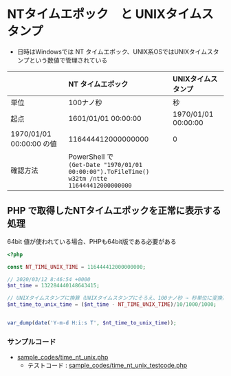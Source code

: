 NTタイムエポック　と UNIXタイムスタンプ
=======================================================

- 日時はWindowsでは NT タイムエポック、UNIX系OSではUNIXタイムスタンプという数値で管理されている



|   |NT タイムエポック|UNIXタイムスタンプ|
|:--|:--|:--|
|単位|100ナノ秒|秒|
|起点|1601/01/01 00:00:00|1970/01/01 00:00:00|
|1970/01/01 00:00:00 の値|116444412000000000|0|
|確認方法|PowerShell で<br>`(Get-Date "1970/01/01 00:00:00").ToFileTime()`<br> `w32tm /ntte 116444412000000000`| |


## PHP で取得したNTタイムエポックを正常に表示する処理

64bit 値が使われている場合、PHPも64bit版である必要がある


```PHP
<?php

const NT_TIME_UNIX_TIME = 116444412000000000;

// 2020/03/12 8:46:54 +0000
$nt_time = 132284440148643415;

// UNIXタイムスタンプに換算（UNIXタイムスタンプにそろえ、100ナノ秒 → 秒単位に変換）
$nt_time_to_unix_time = ($nt_time - NT_TIME_UNIX_TIME)/10/1000/1000;


var_dump(date('Y-m-d H:i:s T', $nt_time_to_unix_time));

```



### サンプルコード

- [sample_codes/time_nt_unix.php](sample_codes/time_nt_unix.php)
  - テストコード : [sample_codes/time_nt_unix_testcode.php](sample_codes/time_nt_unix_testcode.php)
